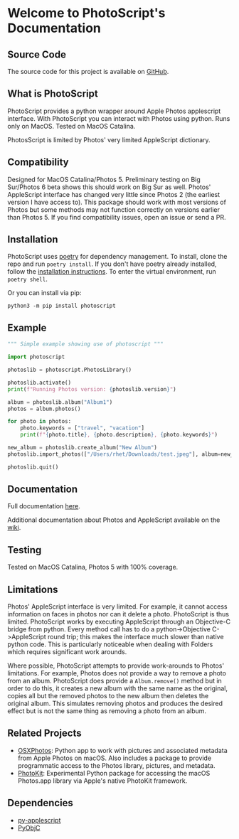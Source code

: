 # Welcome to PhotoScript's Documentation

## Source Code

The source code for this project is available on [GitHub](https://github.com/RhetTbull/photokit).

## What is PhotoScript

PhotoScript provides a python wrapper around Apple Photos applescript interface.  With PhotoScript you can interact with Photos using python.  Runs only on MacOS.  Tested on MacOS Catalina.

PhotosScript is limited by Photos' very limited AppleScript dictionary.

## Compatibility

Designed for MacOS Catalina/Photos 5.  Preliminary testing on Big Sur/Photos 6 beta shows this should work on Big Sur as well.  Photos' AppleScript interface has changed very little since Photos 2 (the earliest version I have access to).  This package should work with most versions of Photos but some methods may not function correctly on versions earlier than Photos 5.  If you find compatibility issues, open an issue or send a PR.

## Installation

PhotoScript uses [poetry](https://python-poetry.org/) for dependency management.  To install, clone the repo and run `poetry install`. If you don't have poetry already installed, follow the [installation instructions](https://python-poetry.org/docs/#installation). To enter the virtual environment, run `poetry shell`.

Or you can install via pip:

`python3 -m pip install photoscript`

## Example

```python
""" Simple example showing use of photoscript """

import photoscript

photoslib = photoscript.PhotosLibrary()

photoslib.activate()
print(f"Running Photos version: {photoslib.version}")

album = photoslib.album("Album1")
photos = album.photos()

for photo in photos:
    photo.keywords = ["travel", "vacation"]
    print(f"{photo.title}, {photo.description}, {photo.keywords}")

new_album = photoslib.create_album("New Album")
photoslib.import_photos(["/Users/rhet/Downloads/test.jpeg"], album=new_album)

photoslib.quit()
```

## Documentation

Full documentation [here](https://rhettbull.github.io/PhotoScript/).

Additional documentation about Photos and AppleScript available on the [wiki](https://github.com/RhetTbull/PhotoScript/wiki/Welcome-to-the-PhotoScript-Wiki).

## Testing

Tested on MacOS Catalina, Photos 5 with 100% coverage.

## Limitations

Photos' AppleScript interface is very limited.  For example, it cannot access information on faces in photos nor can it delete a photo.  PhotoScript is thus limited.  PhotoScript works by executing AppleScript through an Objective-C bridge from python.  Every method call has to do a python->Objective C->AppleScript round trip; this makes the interface much slower than native python code.  This is particularly noticeable when dealing with Folders which requires significant work arounds.

Where possible, PhotoScript attempts to provide work-arounds to Photos' limitations. For example, Photos does not provide a way to remove a photo from an album.  PhotoScript does provide a `Album.remove()` method but in order to do this, it creates a new album with the same name as the original, copies all but the removed photos to the new album then deletes the original album.  This simulates removing photos and produces the desired effect but is not the same thing as removing a photo from an album.

## Related Projects

- [OSXPhotos](https://github.com/RhetTbull/osxphotos): Python app to work with pictures and associated metadata from Apple Photos on macOS. Also includes a package to provide programmatic access to the Photos library, pictures, and metadata.
- [PhotoKit](https://github.com/RhetTbull/photokit): Experimental Python package for accessing the macOS Photos.app library via Apple's native PhotoKit framework.


## Dependencies

- [py-applescript](https://github.com/rdhyee/py-applescript)
- [PyObjC](https://github.com/ronaldoussoren/pyobjc)
